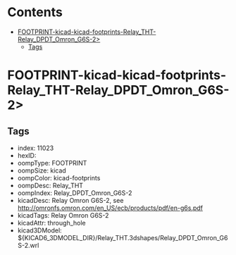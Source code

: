 



Contents
========

* [FOOTPRINT-kicad-kicad-footprints-Relay_THT-Relay_DPDT_Omron_G6S-2>](#footprint-kicad-kicad-footprints-relay_tht-relay_dpdt_omron_g6s-2)
	* [Tags](#tags)

# FOOTPRINT-kicad-kicad-footprints-Relay_THT-Relay_DPDT_Omron_G6S-2>

## Tags

- index: 11023
- hexID: 
- oompType: FOOTPRINT
- oompSize: kicad
- oompColor: kicad-footprints
- oompDesc: Relay_THT
- oompIndex: Relay_DPDT_Omron_G6S-2
- kicadDesc: Relay Omron G6S-2, see http://omronfs.omron.com/en_US/ecb/products/pdf/en-g6s.pdf
- kicadTags: Relay Omron G6S-2
- kicadAttr: through_hole
- kicad3DModel: ${KICAD6_3DMODEL_DIR}/Relay_THT.3dshapes/Relay_DPDT_Omron_G6S-2.wrl
